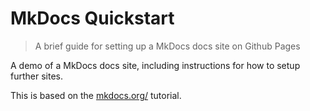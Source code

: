 # MkDocs Quickstart
> A brief guide for setting up a MkDocs docs site on Github Pages


A demo of a MkDocs docs site, including instructions for how to setup further sites.

This is based on the [mkdocs.org/](https://www.mkdocs.org/) tutorial.
